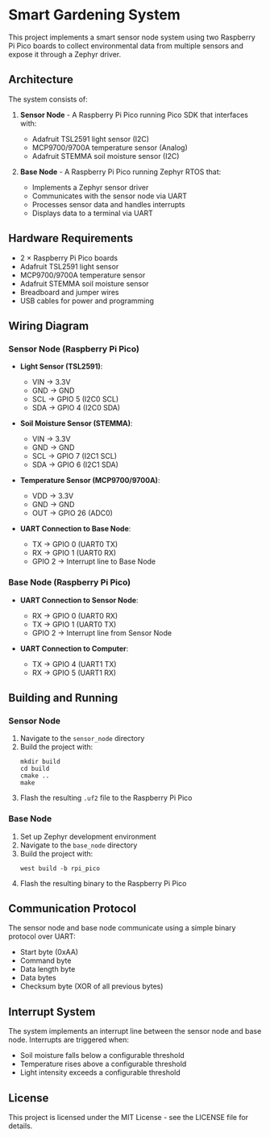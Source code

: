 # Smart Gardening System

This project implements a smart sensor node system using two Raspberry Pi Pico boards to collect environmental data from multiple sensors and expose it through a Zephyr driver.

## Architecture

The system consists of:

1. **Sensor Node** - A Raspberry Pi Pico running Pico SDK that interfaces with:
   - Adafruit TSL2591 light sensor (I2C)
   - MCP9700/9700A temperature sensor (Analog)
   - Adafruit STEMMA soil moisture sensor (I2C)

2. **Base Node** - A Raspberry Pi Pico running Zephyr RTOS that:
   - Implements a Zephyr sensor driver
   - Communicates with the sensor node via UART
   - Processes sensor data and handles interrupts
   - Displays data to a terminal via UART

## Hardware Requirements

- 2 × Raspberry Pi Pico boards
- Adafruit TSL2591 light sensor
- MCP9700/9700A temperature sensor
- Adafruit STEMMA soil moisture sensor
- Breadboard and jumper wires
- USB cables for power and programming

## Wiring Diagram

### Sensor Node (Raspberry Pi Pico)
- **Light Sensor (TSL2591)**:
  - VIN → 3.3V
  - GND → GND
  - SCL → GPIO 5 (I2C0 SCL)
  - SDA → GPIO 4 (I2C0 SDA)

- **Soil Moisture Sensor (STEMMA)**:
  - VIN → 3.3V
  - GND → GND
  - SCL → GPIO 7 (I2C1 SCL)
  - SDA → GPIO 6 (I2C1 SDA)

- **Temperature Sensor (MCP9700/9700A)**:
  - VDD → 3.3V
  - GND → GND
  - OUT → GPIO 26 (ADC0)

- **UART Connection to Base Node**:
  - TX → GPIO 0 (UART0 TX)
  - RX → GPIO 1 (UART0 RX)
  - GPIO 2 → Interrupt line to Base Node

### Base Node (Raspberry Pi Pico)
- **UART Connection to Sensor Node**:
  - RX → GPIO 0 (UART0 RX)
  - TX → GPIO 1 (UART0 TX)
  - GPIO 2 → Interrupt line from Sensor Node

- **UART Connection to Computer**:
  - TX → GPIO 4 (UART1 TX)
  - RX → GPIO 5 (UART1 RX)

## Building and Running

### Sensor Node
1. Navigate to the `sensor_node` directory
2. Build the project with:
   ```
   mkdir build
   cd build
   cmake ..
   make
   ```
3. Flash the resulting `.uf2` file to the Raspberry Pi Pico

### Base Node
1. Set up Zephyr development environment
2. Navigate to the `base_node` directory
3. Build the project with:
   ```
   west build -b rpi_pico
   ```
4. Flash the resulting binary to the Raspberry Pi Pico

## Communication Protocol

The sensor node and base node communicate using a simple binary protocol over UART:
- Start byte (0xAA)
- Command byte
- Data length byte
- Data bytes
- Checksum byte (XOR of all previous bytes)

## Interrupt System

The system implements an interrupt line between the sensor node and base node. Interrupts are triggered when:
- Soil moisture falls below a configurable threshold
- Temperature rises above a configurable threshold
- Light intensity exceeds a configurable threshold

## License

This project is licensed under the MIT License - see the LICENSE file for details.
